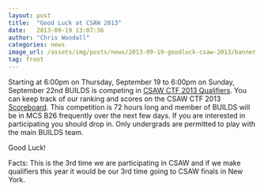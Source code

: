 ```yaml
---
layout: post
title:  "Good Luck at CSAW 2013"
date:   2013-09-19 13:07:36
author: "Chris Woodall"
categories: news
image_url: /assets/img/posts/news/2013-09-19-goodluck-csaw-2013/banner.jpg
tag: front
---
```


Starting at 6:00pm on Thursday, September 19 to 6:00pm on Sunday, September 22nd BUILDS
is competing in [CSAW CTF 2013 Qualifiers](https://ctf.isis.poly.edu/). You can keep
track of our ranking and scores on the CSAW CTF 2013 [Scoreboard](https://ctf.isis.poly.edu/scoreboard/).
This competition is 72 hours long and member of BUILDS will be in MCS B26 frequently
over the next few days. If you are interested in participating you should drop in.
Only undergrads are permitted to play with the main BUILDS team.

Good Luck!

<!-- more -->

Facts: This is the 3rd time we are participating in CSAW and if we make qualifiers this
year it would be our 3rd time going to CSAW finals in New York.
